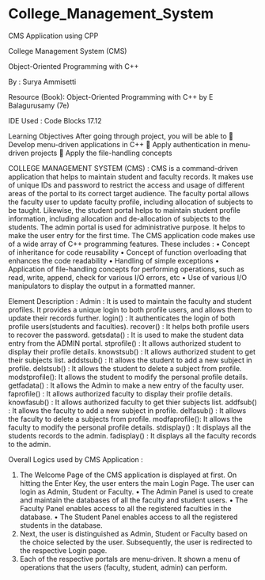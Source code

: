 # College_Management_System
CMS Application using CPP

College Management System (CMS)

Object-Oriented Programming with C++

By : Surya Ammisetti

Resource (Book): Object-Oriented Programming with C++ by E Balagurusamy (7e)

IDE Used : Code Blocks 17.12

Learning Objectives
After going through project, you will be able to 
	Develop menu-driven applications in C++
	Apply authentication in menu-driven projects
	Apply the file-handling concepts

COLLEGE MANAGEMENT SYSTEM (CMS) : 
CMS is a command-driven application that helps to maintain student and faculty records. It makes use of unique IDs and password 
to restrict the access and usage of different areas of the portal to its correct target audience. The faculty portal allows the 
faculty user to update faculty profile, including allocation of subjects to be taught. Likewise, the student portal helps to 
maintain student profile information, including allocation and de-allocation of subjects to the students. The admin portal is 
used for administrative purpose. It helps to make the user entry for the first time.
The CMS  application code makes use of a wide array of C++ programming features. These includes :
•	Concept of inheritance for code reusability
•	Concept of function overloading that enhances the code readability
•	Handling of simple exceptions
•	Application of file-handling concepts for performing operations, such as read, write, append, check for various I/O errors, etc
•	Use of various I/O manipulators to display the output in a formatted manner.

Element	Description : 
Admin         : It is used to maintain the faculty and student profiles. It provides a unique login to both profile users, and 
              allows them to update their records further.
login()       : It authenticates the login of both profile users(students and faculties).
recover()     : It helps both profile users to recover the password.
getsdata()    : It is used to make the student data entry from the ADMIN portal.
stprofile()   : It allows authorized student to display their profile details.
knowstsub()   : It allows authorized student to get their subjects list.
addstsub()    : It allows the student to add a new subject in profile.
delstsub()    : It allows the student to delete a subject from profile.
modstprofile(): It allows the student to modify the personal profile details.
getfadata()   : It allows the Admin to make a new entry of the faculty user.
faprofile()   : It allows authorized faculty to display their profile details.
knowfasub()   : It allows authorized faculty to get thier subjects list.
addfsub()     : It allows the faculty to add a new subject in profile.
delfasub()    : It allows the faculty to delete a subjects from profile.
modfaprofile(): It allows the faculty to modify the personal profile details.
stdisplay()   : It displays all the students records to the admin.
fadisplay()	  : It displays all the faculty records to the admin.

Overall Logics used by CMS Application :
1. The Welcome Page of the CMS application is displayed at first. On hitting the Enter Key, the user enters the main Login Page. The 
   user can login as Admin, Student or Faculty.
    •	The Admin Panel is used to create and maintain the databases of all the faculty and student users.
    •	The Faculty Panel enables access to all the registered faculties in the database.
    •	The Student Panel enables access to all the registered students in the database.
2. Next, the user is distinguished as Admin, Student or Faculty based on the choice selected by the user. Subsequently, the user is 
   redirected to the respective Login page.
3. Each of the respective portals are menu-driven. It shown a menu of operations that the users (faculty, student, admin) can perform. 
